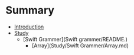 # Summary

* [Introduction](README.md)
* [Study](Study/README.md)
  * [Swift Grammer](Swift grammer/README.)
    * [Array](Study/Swift Grammer/Array.md)


